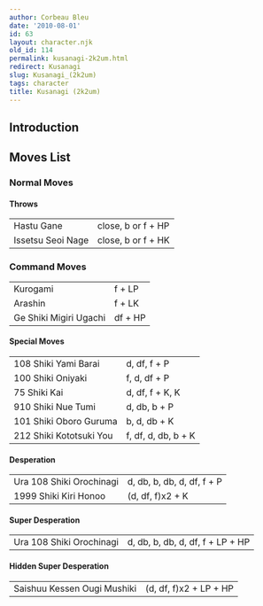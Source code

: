 ```yaml
---
author: Corbeau Bleu
date: '2010-08-01'
id: 63
layout: character.njk
old_id: 114
permalink: kusanagi-2k2um.html
redirect: Kusanagi
slug: Kusanagi_(2k2um)
tags: character
title: Kusanagi (2k2um)
---
```


## Introduction

## Moves List

### Normal Moves

#### Throws

|                   |                    |
|-------------------|--------------------|
| Hastu Gane        | close, b or f + HP |
| Issetsu Seoi Nage | close, b or f + HK |

### Command Moves

|                        |         |
|------------------------|---------|
| Kurogami               | f + LP  |
| Arashin                | f + LK  |
| Ge Shiki Migiri Ugachi | df + HP |

#### Special Moves

|                         |                     |
|-------------------------|---------------------|
| 108 Shiki Yami Barai    | d, df, f + P        |
| 100 Shiki Oniyaki       | f, d, df + P        |
| 75 Shiki Kai            | d, df, f + K, K     |
| 910 Shiki Nue Tumi      | d, db, b + P        |
| 101 Shiki Oboro Guruma  | b, d, db + K        |
| 212 Shiki Kototsuki You | f, df, d, db, b + K |

#### Desperation

|                          |                            |
|--------------------------|----------------------------|
| Ura 108 Shiki Orochinagi | d, db, b, db, d, df, f + P |
| 1999 Shiki Kiri Honoo    | (d, df, f)x2 + K           |

#### Super Desperation

|                          |                                  |
|--------------------------|----------------------------------|
| Ura 108 Shiki Orochinagi | d, db, b, db, d, df, f + LP + HP |

#### Hidden Super Desperation

|                             |                        |
|-----------------------------|------------------------|
| Saishuu Kessen Ougi Mushiki | (d, df, f)x2 + LP + HP |